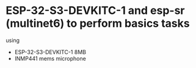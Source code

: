 # ESP-32-S3-DEVKITC-1 and esp-sr (multinet6) to perform basics tasks
using 
- ESP-32-S3-DEVKITC-1 8MB
- INMP441 mems microphone


